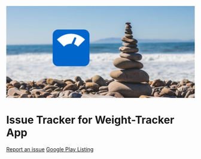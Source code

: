 ![image](https://github.com/tonydiep/weight-tracker-support/blob/master/images/weight_image.jpg)

# Issue Tracker for Weight-Tracker App


[Report an issue](https://github.com/tonydiep/weight-tracker-support/issues)
[Google Play Listing](https://play.google.com/store/apps/details?id=com.tonydiep.weight_release)
